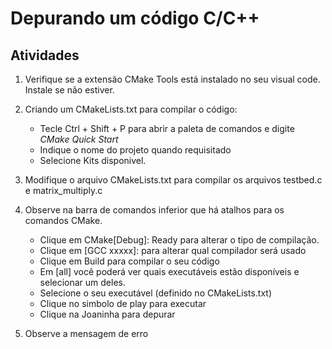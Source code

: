 # Depurando um código C/C++

## Atividades
1. Verifique se a extensão CMake Tools está instalado no seu visual code. Instale se não estiver. 

2. Criando um CMakeLists.txt para compilar o código:
   - Tecle Ctrl + Shift + P para abrir a paleta de comandos  e digite *CMake Quick Start*
   - Indique o nome do projeto quando requisitado 
   - Selecione Kits disponivel. 

3. Modifique o arquivo CMakeLists.txt para compilar os arquivos testbed.c e matrix_multiply.c 

4. Observe na barra de comandos inferior que há atalhos para os comandos CMake.
   - Clique em CMake[Debug]: Ready para alterar o tipo de compilação.
   - Clique em [GCC xxxxx]: para alterar qual compilador será usado
   - Clique em Build para compilar o seu código
   - Em [all] você poderá ver quais executáveis estão disponíveis e selecionar um deles.
   - Selecione o seu executável (definido no CMakeLists.txt)
   - Clique no simbolo de play para executar
   - Clique na Joaninha para depurar

5. Observe a mensagem de erro





